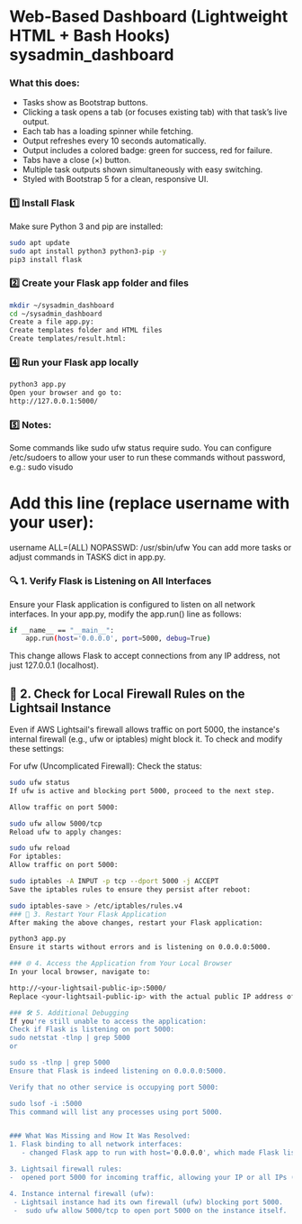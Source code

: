 # Web-Based Dashboard (Lightweight HTML + Bash Hooks) sysadmin_dashboard
### What this does:
- Tasks show as Bootstrap buttons.
- Clicking a task opens a tab (or focuses existing tab) with that task’s live output.
- Each tab has a loading spinner while fetching.
- Output refreshes every 10 seconds automatically.
- Output includes a colored badge: green for success, red for failure.
- Tabs have a close (×) button.
- Multiple task outputs shown simultaneously with easy switching.
- Styled with Bootstrap 5 for a clean, responsive UI.

### 1️⃣ Install Flask
Make sure Python 3 and pip are installed:
```bash
sudo apt update
sudo apt install python3 python3-pip -y
pip3 install flask
```
### 2️⃣ Create your Flask app folder and files
```bash
mkdir ~/sysadmin_dashboard
cd ~/sysadmin_dashboard
Create a file app.py:
Create templates folder and HTML files
Create templates/result.html:
```
### 4️⃣ Run your Flask app locally
```bash
python3 app.py
Open your browser and go to:
http://127.0.0.1:5000/
```
### 5️⃣ Notes:
Some commands like sudo ufw status require sudo. You can configure /etc/sudoers to allow your user to run these commands without password, e.g.:
sudo visudo
# Add this line (replace username with your user):
username ALL=(ALL) NOPASSWD: /usr/sbin/ufw
You can add more tasks or adjust commands in TASKS dict in app.py.


### 🔍 1. Verify Flask is Listening on All Interfaces
Ensure your Flask application is configured to listen on all network interfaces. In your app.py, modify the app.run() line as follows:
```bash
if __name__ == "__main__":
    app.run(host='0.0.0.0', port=5000, debug=True)
```

This change allows Flask to accept connections from any IP address, not just 127.0.0.1 (localhost).

## 🔐 2. Check for Local Firewall Rules on the Lightsail Instance
Even if AWS Lightsail's firewall allows traffic on port 5000, the instance's internal firewall (e.g., ufw or iptables) might block it. To check and modify these settings:

For ufw (Uncomplicated Firewall):
Check the status:
```bash
sudo ufw status
If ufw is active and blocking port 5000, proceed to the next step.

Allow traffic on port 5000:

sudo ufw allow 5000/tcp
Reload ufw to apply changes:

sudo ufw reload
For iptables:
Allow traffic on port 5000:

sudo iptables -A INPUT -p tcp --dport 5000 -j ACCEPT
Save the iptables rules to ensure they persist after reboot:

sudo iptables-save > /etc/iptables/rules.v4
### 🔄 3. Restart Your Flask Application
After making the above changes, restart your Flask application:

python3 app.py
Ensure it starts without errors and is listening on 0.0.0.0:5000.

### 🌐 4. Access the Application from Your Local Browser
In your local browser, navigate to:

http://<your-lightsail-public-ip>:5000/
Replace <your-lightsail-public-ip> with the actual public IP address of your Lightsail instance.

### 🛠️ 5. Additional Debugging
If you're still unable to access the application:
Check if Flask is listening on port 5000:
sudo netstat -tlnp | grep 5000
or

sudo ss -tlnp | grep 5000
Ensure that Flask is indeed listening on 0.0.0.0:5000.

Verify that no other service is occupying port 5000:

sudo lsof -i :5000
This command will list any processes using port 5000.


### What Was Missing and How It Was Resolved:
1. Flask binding to all network interfaces:
   - changed Flask app to run with host='0.0.0.0', which made Flask listen on all IP addresses, not just localhost.

3. Lightsail firewall rules:
-  opened port 5000 for incoming traffic, allowing your IP or all IPs (0.0.0.0/0) in the Lightsail instance’s firewall settings.

4. Instance internal firewall (ufw):
 - Lightsail instance had its own firewall (ufw) blocking port 5000.
 -  sudo ufw allow 5000/tcp to open port 5000 on the instance itself.
